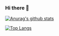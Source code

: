 ### Hi there 👋

<!--
**thornsh/thornsh** is a ✨ _special_ ✨ repository because its `README.md` (this file) appears on your GitHub profile.

Here are some ideas to get you started:

- 🔭 I’m currently working on ...
- 🌱 I’m currently learning ...
- 👯 I’m looking to collaborate on ...
- 🤔 I’m looking for help with ...
- 💬 Ask me about ...
- 📫 How to reach me: ...
- 😄 Pronouns: ...
- ⚡ Fun fact: ...
-->
[![Anurag's github stats](https://github-readme-stats.vercel.app/api?username=thornsh)](https://github.com/thornsh/thornsh)

[![Top Langs](https://github-readme-stats.vercel.app/api/top-langs/?username=thornsh&hide=python&layout=compact)](https://github.com/thornsh/thornsh)